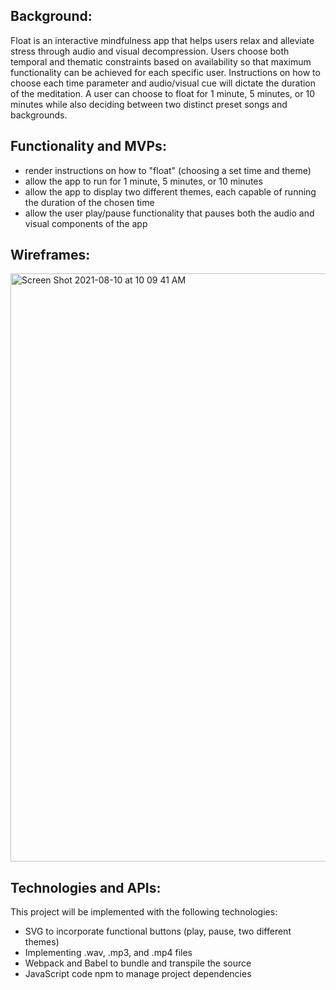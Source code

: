 ## Background:

Float is an interactive mindfulness app that helps users relax and alleviate stress through audio and visual decompression.  Users choose both temporal and thematic constraints based on availability so that maximum functionality can be achieved for each specific user.  Instructions on how to choose each time parameter and audio/visual cue will dictate the duration of the meditation.  A user can choose to float for 1 minute, 5 minutes, or 10 minutes while also deciding between two distinct preset songs and backgrounds.  

## Functionality and MVPs:

* render instructions on how to "float" (choosing a set time and theme)
* allow the app to run for 1 minute, 5 minutes, or 10 minutes 
* allow the app to display two different themes, each capable of running the duration of the chosen time
* allow the user play/pause functionality that pauses both the audio and visual components of the app


## Wireframes:
<img width="941" alt="Screen Shot 2021-08-10 at 10 09 41 AM" src="https://user-images.githubusercontent.com/77473921/128892272-23ceca86-eeff-4f82-84ff-3fd89f04540e.png">

## Technologies and APIs:

This project will be implemented with the following technologies:

* SVG to incorporate functional buttons (play, pause, two different themes)
* Implementing .wav, .mp3, and .mp4 files
* Webpack and Babel to bundle and transpile the source 
* JavaScript code npm to manage project dependencies

